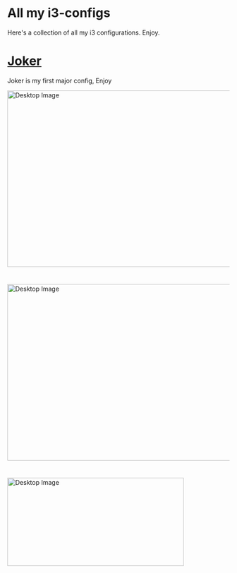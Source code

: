 # All my i3-configs
Here's a collection of all my i3 configurations. Enjoy. 


# [Joker](https://github.com/Isaac-Adepitan/i3-configs/tree/master/joker)

Joker is my first major config, Enjoy


<img src="https://res.cloudinary.com/dkshl8nj6/image/upload/v1622289784/i3%20Shots/Joker-01_xppi1r.png" Style="height:400px; width: 800px;" alt="Desktop Image">

# 

<img src="https://res.cloudinary.com/dkshl8nj6/image/upload/v1622289785/i3%20Shots/Joker-02_ykci1s.png" Style="height:400px; width: 800px;" alt="Desktop Image">

# 

<img src="https://res.cloudinary.com/dkshl8nj6/image/upload/v1622289784/i3%20Shots/Joker-03_cn6max.png" Style="height:200px; width: 400px;" alt="Desktop Image">
